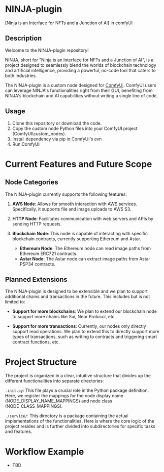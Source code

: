 # NINJA-plugin

[Ninja is an Interface for NFTs and a Junction of AI] in comfyUI

## Description

Welcome to the NINJA-plugin repository! 

NINJA, short for "Ninja is an Interface for NFTs and a Junction of AI", is a project designed to seamlessly blend the worlds of blockchain technology and artificial intelligence, providing a powerful, no-code tool that caters to both industries.

The NINJA-plugin is a custom node designed for [ComfyUI](https://github.com/comfyanonymous/ComfyUI). ComfyUI users can leverage NINJA's functionalities right from their GUI, benefiting from NINJA's blockchain and AI capabilities without writing a single line of code.

## Usage
1. Clone this repository or download the code.
2. Copy the custom node Python files into your ComfyUI project (ComfyUI\custom_nodes).
3. Install dependency via pip in ComfyUI's evn
4. Run ComfyUI


# Current Features and Future Scope
## Node Categories
The NINJA-plugin currently supports the following features:

1. **AWS Node**: Allows for smooth interaction with AWS services. Specifically, it supports file and image uploads to AWS S3.

2. **HTTP Node**: Facilitates communication with web servers and APIs by sending HTTP requests.

3. **Blockchain Node**: This node is capable of interacting with specific blockchain contracts, currently supporting Ethereum and Astar.
   - **Ethereum Node**: The Ethereum node can read image paths from Ethereum ERC721 contracts.
   - **Astar Node**: The Astar node can extract image paths from Astar PSP34 contracts.

## Planned Extensions

The NINJA-plugin is designed to be extensible and we plan to support additional chains and transactions in the future. This includes but is not limited to:

- **Support for more blockchains**: We plan to extend our blockchain node to support more chains like Sui, Near Protocol, etc.

- **Support for more transactions**: Currently, our nodes only directly support read operations. We plan to extend this to directly support more types of transactions, such as writing to contracts and triggering smart contract functions, etc.


# Project Structure
The project is organized in a clear, intuitive structure that divides up the different functionalities into separate directories:

`.init.py`: This file plays a crucial role in the Python package definition. Here, we register the mappings for the node display name (NODE_DISPLAY_NAME_MAPPINGS) and node class (NODE_CLASS_MAPPINGS).

`./service/`: This directory is a package containing the actual implementations of the functionalities. Here is where the core logic of the project resides and is further divided into subdirectories for specific tasks and features.


# Workflow Example
- TBD
